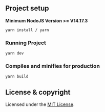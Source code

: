 ## Project setup
**Minimum NodeJS Version >= V14.17.3**

```
yarn install / yarn
```

### Running Project

```
yarn dev
```

### Compiles and minifies for production

```
yarn build
```

## License & copyright

Licensed under the [MIT License](LICENSE.md).

